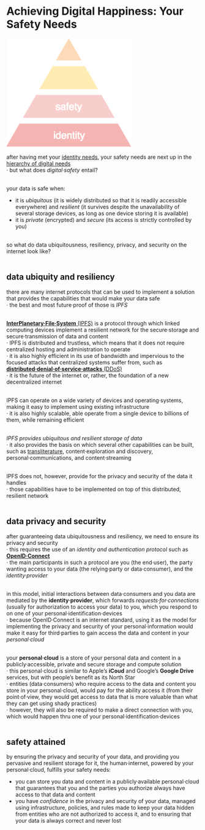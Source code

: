 # Achieving Digital Happiness: Your Safety Needs
![](_img/hierarchy_of_digital_needs-safety.png)  

after having met your [identity needs](https://ernestbruce.tumblr.com/post/180655055000/achieving-digital-happiness-your-identity-needs), your safety needs are next up in the [hierarchy of digital needs](https://www.youtube.com/watch?time_continue=19&v=yM8SwZkvCIY)  
· but what does *digital·safety* entail?  
&nbsp;

your data is safe when:  

  * it is *ubiquitous* (it is widely distributed so that it is readily accessible everywhere) and *resilient* (it survives despite the unavailability of several storage devices, as long as one device storing it is available)  
  * it is *private* (encrypted) and *secure* (its access is strictly controlled by you)  
&nbsp;

so what do data ubiquitousness, resiliency, privacy, and security on the internet look like?  
&nbsp;
&nbsp;
&nbsp;

## data ubiquity and resiliency
there are many internet protocols that can be used to implement a solution that provides the capabilities that would make your data safe  
· the best and most future·proof of those is *IPFS*  
&nbsp;

[**InterPlanetary·File·System** (IPFS)](https://ipfs.io) is a protocol through which linked computing devices implement a resilient network for the secure·storage and secure·transmission of data and content  
· IPFS is distributed and trustless, which means that it does not require centralized hosting and administration to operate  
· it is also highly efficient in its use of bandwidth and impervious to the focused attacks that centralized systems suffer from, such as [**distributed·denial·of·service·attacks** (DDoS)](https://www.digitalattackmap.com/understanding-ddos)  
· it is the future of the internet or, rather, the foundation of a new decentralized internet  
&nbsp;

IPFS can operate on a wide variety of devices and operating·systems, making it easy to implement using existing infrastructure  
· it is also highly scalable, able operate from a single device to billions of them, while remaining efficient  
&nbsp;

*IPFS provides ubiquitous and resilient storage of data*  
· it also provides the basis on which several other capabilities can be built, such as [transliterature](http://transliterature.org/), content·exploration and discovery, personal·communications, and content·streaming  
&nbsp;

IPFS does not, however, provide for the privacy and security of the data it handles  
· those capabilities have to be implemented on top of this distributed, resilient network  
&nbsp;
&nbsp;
&nbsp;

## data privacy and security
after guaranteeing data ubiquitousness and resiliency, we need to ensure its privacy and security    
· this requires the use of an *identity and authentication protocol* such as [**OpenID·Connect**](https://openid.net/connect)  
· the main participants in such a protocol are you (the end·user), the party wanting access to your data (the relying·party or data·consumer), and the *identity·provider*  
&nbsp;

in this model, initial interactions between data·consumers and you data are mediated by the **identity·provider**, which forwards *requests·for·connections* (usually for authorization to access your data) to you, which you respond to on one of your personal·identification·devices  
· because OpenID·Connect is an internet standard, using it as the model for implementing the privacy and security of your personal·information would make it easy for third·parties to gain access the data and content in your *personal·cloud*  
&nbsp;

your **personal·cloud** is a store of your personal data and content in a publicly·accessible, private and secure storage and compute solution  
· this personal·cloud is similar to Apple’s **iCoud** and Google’s **Google Drive** services, but with people’s benefit as its North Star  
· entities (data·consumers) who require access to the data and content you store in your personal·cloud, would pay  for the ability access it (from their point·of·view, they would get access to data that is more valuable than what they can get using shady practices)  
· however, they will also be required to make a direct connection with you, which would happen thru one of your personal·identification·devices  
&nbsp;
&nbsp;
&nbsp;

## safety attained
by ensuring the privacy and security of your data, and providing you pervasive and resilient storage for it, the human·internet, powered by your personal·cloud, fulfills your safety needs:  

  * you can store you data and content in a publicly·available personal·cloud that guarantees that you and the parties you authorize always have access to that data and content  
  * you have *confidence* in the privacy and security of your data, managed using infrastructure, policies, and rules made to keep your data hidden from entities who are not authorized to access it, and to ensuring that your data is always correct and never lost  

